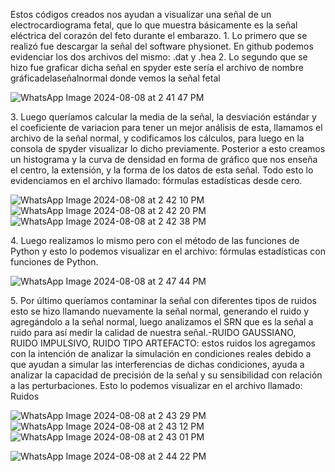 Estos códigos creados nos ayudan a visualizar una señal de un electrocardiograma fetal, que lo que muestra básicamente es la señal eléctrica del corazón del feto durante el embarazo.
1.⁠ ⁠Lo primero que se realizó fue descargar la señal del software physionet. En  github podemos evidenciar los dos archivos del mismo: .dat y .hea 
2.⁠ ⁠Lo segundo que se hizo fue graficar dicha señal en spyder este sería el archivo de nombre gráficadelaseñalnormal donde vemos la señal fetal 


![WhatsApp Image 2024-08-08 at 2 41 47 PM](https://github.com/user-attachments/assets/1d6ac7b2-09aa-46c0-b636-e40e42fbba3b)

3.⁠ ⁠Luego queríamos calcular la media de la señal, la desviación estándar y el coeficiente de variacion para tener un mejor análisis de esta,  llamamos el archivo de la señal normal, y codificamos los cálculos, para luego en la consola de spyder visualizar lo dicho previamente. Posterior a esto creamos un histograma y la curva de densidad en forma de gráfico que nos enseña el centro, la extensión, y la forma de los datos de esta señal. Todo esto lo evidenciamos en el archivo llamado: fórmulas estadísticas desde cero.


![WhatsApp Image 2024-08-08 at 2 42 10 PM](https://github.com/user-attachments/assets/220ef5d5-bd28-4cfd-9b0e-78327574d51f)
![WhatsApp Image 2024-08-08 at 2 42 20 PM](https://github.com/user-attachments/assets/fb59a356-e1ba-4cf7-96b0-37186dfd1beb)
![WhatsApp Image 2024-08-08 at 2 42 38 PM](https://github.com/user-attachments/assets/19dc7bab-e36f-4c52-b19d-9edfe119a453)

4.⁠ ⁠Luego realizamos lo mismo pero con el método de las funciones de Python y esto lo podemos visualizar en el archivo: fórmulas estadísticas con funciones de Python. 

![WhatsApp Image 2024-08-08 at 2 47 44 PM](https://github.com/user-attachments/assets/90ba7eff-6dbe-43ae-adef-c234af4979f8)

5.⁠ ⁠Por último queríamos contaminar la señal con diferentes tipos de ruidos esto se hizo llamando nuevamente la señal normal, generando el ruido y agregándolo a la señal normal, luego analizamos el SRN que es la señal a ruido para así medir la calidad de nuestra señal.-RUIDO GAUSSIANO, RUIDO  IMPULSIVO, RUIDO TIPO ARTEFACTO: estos ruidos los agregamos con la intención de analizar la simulación en condiciones reales debido a que ayudan a simular las interferencias de dichas condiciones, ayuda a analizar la capacidad de precisión de la señal y su sensibilidad con relación a las perturbaciones. Esto lo podemos visualizar en el archivo llamado: Ruidos

![WhatsApp Image 2024-08-08 at 2 43 29 PM](https://github.com/user-attachments/assets/35dc0787-0a11-42d8-a8d3-f38033d779bc)
![WhatsApp Image 2024-08-08 at 2 43 12 PM](https://github.com/user-attachments/assets/49e2b739-acd4-4407-ba41-a3883603b7b8)
![WhatsApp Image 2024-08-08 at 2 43 01 PM](https://github.com/user-attachments/assets/20e843da-5250-40ba-8dd3-6cb537db8769)


![WhatsApp Image 2024-08-08 at 2 44 22 PM](https://github.com/user-attachments/assets/f236a6f3-7950-4bb5-85d4-2282713199a2)
